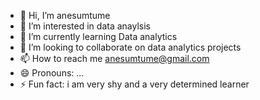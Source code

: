 - 👋 Hi, I’m anesumtume
- 👀 I’m interested in data anaylsis
- 🌱 I’m currently learning Data analytics
- 💞️ I’m looking to collaborate on data analytics projects
- 📫 How to reach me anesumtume@gmail.com
- 😄 Pronouns: ...
- ⚡ Fun fact: i am very shy and a very determined learner

<!---
anesumtume/anesumtume is a ✨ special ✨ repository because its `README.md` (this file) appears on your GitHub profile.
You can click the Preview link to take a look at your changes.
--->
